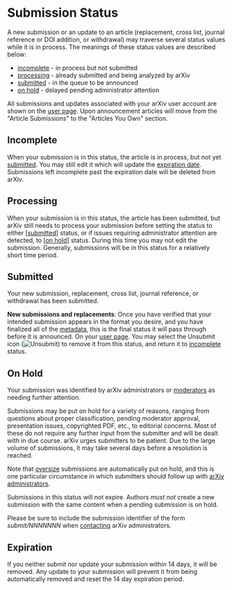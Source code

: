 Submission Status
=================

A new submission or an update to an article (replacement, cross list,
journal reference or DOI addition, or withdrawal) may traverse several
status values while it is in process. The meanings of these status
values are described below:

-   [incomplete](#incomplete) - in process but not submitted
-   [processing](#processing) - already submitted and being analyzed by
    arXiv
-   [submitted](#submitted) - in the queue to be announced
-   [on hold](#on_hold) - delayed pending administrator attention

All submissions and updates associated with your arXiv user account are
shown on the [user page](/user). Upon announcement articles will move
from the "Article Submissions" to the "Articles You Own" section.

<span id="incomplete"></span>

Incomplete
----------

When your submission is in this status, the article is in process, but
not yet [submitted](#submitted). You may still edit it which will update
the [expiration date](#exipred). Submissions left incomplete past the
expiration date will be deleted from arXiv.

<span id="processing"></span>

Processing
----------

When your submission is in this status, the article has been submitted,
but arXiv still needs to process your submission before setting the
status to either \[[submitted](#submitted)\] status, or if issues
requiring administrator attention are detected, to \[[on
hold](#on_hold)\] status. During this time you may not edit the
submission. Generally, submissions will be in this status for a
relatively short time period.

<span id="submitted"></span>

Submitted
---------

Your new submission, replacement, cross list, journal reference, or
withdrawal has been submitted.

**New submissions and replacements**: Once you have verified that your
intended submission appears in the format you desire, and you have
finalized all of the [metadata](/help/prep), this is the final status it
will pass through before it is announced. On your [user page](/user).
You may select the Unsubmit icon (![Unsubmit](/images/unsubmit.png)) to
remove it from this status, and return it to
[incomplete](submit_status#incomplete) status.

<span id="on_hold"></span>

On Hold
-------

Your submission was identified by arXiv administrators or
[moderators](/help/moderation) as needing further attention.

Submissions may be put on hold for a variety of reasons, ranging from
questions about proper classification, pending moderator approval,
presentation issues, copyrighted PDF, etc., to editorial concerns. Most
of these do not require any further input from the submitter and will be
dealt with in due course. arXiv urges submitters to be patient. Due to
the large volume of submissions, it may take several days before a
resolution is reached.

Note that [oversize](/help/sizes) submissions are automatically put on
hold, and this is one particular circumstance in which submitters should
follow up with [arXiv administrators](/help/contact).

Submissions in this status will not expire. Authors *must not* create a
new submission with the same content when a pending submission is on
hold.

Please be sure to include the submission identifier of the form
*submit/NNNNNNN* when [contacting](/help/contact) arXiv administrators.

<span id="expired"></span>

Expiration
----------

If you neither submit nor update your submission within 14 days, it will
be removed. Any update to your submission will prevent it from being
automatically removed and reset the 14 day expiration period.
